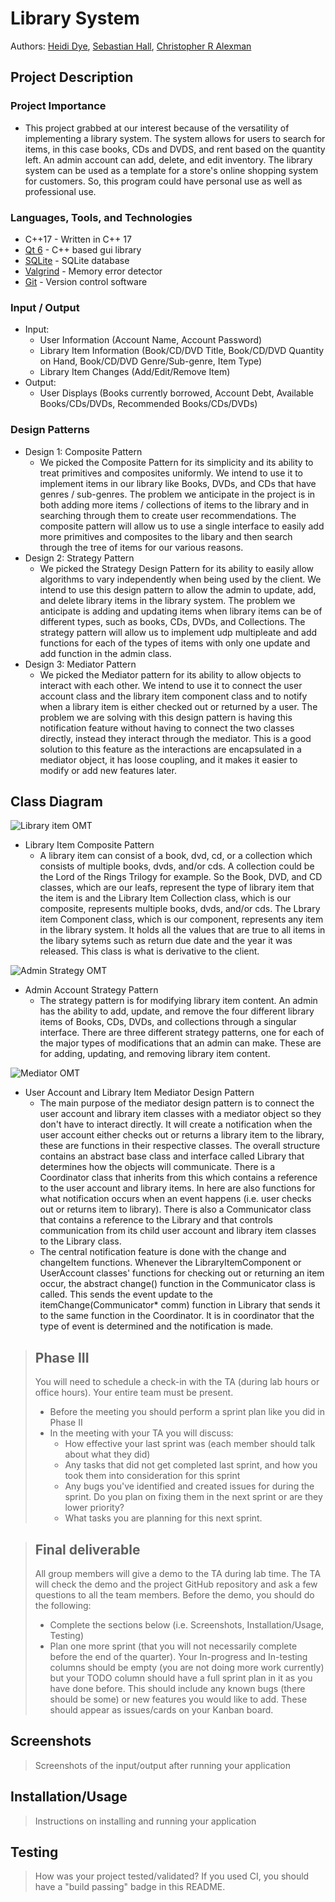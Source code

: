 # Library System
Authors: [Heidi Dye](https://github.com/umustdye), [Sebastian Hall](https://github.com/Sebastian-Hall), [Christopher R Alexman](https://github.com/ChristopherCE)

## Project Description
### Project Importance
  - This project grabbed at our interest because of the versatility of implementing a library system. The system allows for users to search for items, in this case books, CDs and DVDS, and rent based on the quantity left. An admin account can add, delete, and edit inventory. The library system can be used as a template for a store's online shopping system for customers. So, this program could have personal use as well as professional use.
  
### Languages, Tools, and Technologies
  - C++17 - Written in C++ 17
  - [Qt 6](https://www.qt.io/product/qt6) - C++ based gui library
  - [SQLite](https://sqlite.org/index.html) - SQLite database
  - [Valgrind](https://www.valgrind.org/) - Memory error detector
  - [Git](https://github.com) - Version control software
  
### Input / Output
  - Input: 
    - User Information (Account Name, Account Password)
    - Library Item Information (Book/CD/DVD Title, Book/CD/DVD Quantity on Hand, Book/CD/DVD Genre/Sub-genre, Item Type)
    - Library Item Changes (Add/Edit/Remove Item)
  - Output: 
    - User Displays (Books currently borrowed, Account Debt, Available Books/CDs/DVDs, Recommended Books/CDs/DVDs)

### Design Patterns
  - Design 1: Composite Pattern
    - We picked the Composite Pattern for its simplicity and its ability to treat primitives and composites uniformly. We intend to use it to implement items in our library like Books, DVDs, and CDs that have genres / sub-genres. The problem we anticipate in the project is in both adding more items / collections of items to the library and in searching through them to create user recommendations. The composite pattern will allow us to use a single interface to easily add more primitives and composites to the libary and then search through the tree of items for our various reasons. 
  - Design 2: Strategy Pattern
    - We picked the Strategy Design Pattern for its ability to easily allow algorithms to vary independently when being used by the client. We intend to use this design pattern to allow the admin to update, add, and delete library items in the library system. The problem we anticipate is adding and updating items when library items can be of different types, such as books, CDs, DVDs, and Collections. The strategy pattern will allow us to implement udp multipleate and add functions for each of the types of items with only one update and add function in the admin class.
  - Design 3: Mediator Pattern
    - We picked the Mediator pattern for its ability to allow objects to interact with each other. We intend to use it to connect the user account class and the library item component class and to notify when a library item is either checked out or returned by a user. The problem we are solving with this design pattern is having this notification feature without having to connect the two classes directly, instead they interact through the mediator. This is a good solution to this feature as the interactions are encapsulated in a mediator object, it has loose coupling, and it makes it easier to modify or add new features later.

## Class Diagram

 ![Library item OMT](https://github.com/cs100/final-project-final-project-hdye001-shall016-calex025/blob/master/images/LibraryItemOMT.png?raw=true)
  - Library Item Composite Pattern
    - A library item can consist of a book, dvd, cd, or a collection which consists of multiple books, dvds, and/or cds. A collection could be the Lord of the Rings Trilogy for example. So the Book, DVD, and CD classes, which are our leafs, represent the type of library item that the item is and the Library Item Collection class, which is our composite, represents multiple books, dvds, and/or cds. The Lbrary item Component class, which is our component, represents any item in the library system. It holds all the values that are true to all items in the libary sytems such as return due date and the year it was released. This class is what is derivative to the client. 
 
![Admin Strategy OMT](https://github.com/cs100/final-project-final-project-hdye001-shall016-calex025/blob/master/images/admin_strategy_uml.png?raw=true)
  - Admin Account Strategy Pattern 
    - The strategy pattern is for modifying library item content. An admin has the ability to add, update, and remove the four different library items of Books, CDs, DVDs, and collections through a singular interface. There are three different strategy patterns, one for each of the major types of modifications that an admin can make. These are for adding, updating, and removing library item content.

 ![Mediator OMT](https://github.com/cs100/final-project-final-project-hdye001-shall016-calex025/blob/master/images/mediator-design-pattern.png?raw=true)
   - User Account and Library Item Mediator Design Pattern
     - The main purpose of the mediator design pattern is to connect the user account and library item classes with a mediator object so they don't have to interact directly. It will create a notification when the user account either checks out or returns a library item to the library, these are functions in their respective classes. The overall structure contains an abstract base class and interface called Library that determines how the objects will communicate. There is a Coordinator class that inherits from this which contains a reference to the user account and library items. In here are also functions for what notification occurs when an event happens (i.e. user checks out or returns item to library). There is also a Communicator class that contains a reference to the Library and that controls communication from its child user account and library item classes to the Library class. 
     - The central notification feature is done with the change and changeItem functions. Whenever the LibraryItemComponent or UserAccount classes' functions for checking out or returning an item occur, the abstract change() function in the Communicator class is called. This sends the event update to the itemChange(Communicator* comm) function in Library that sends it to the same function in the Coordinator. It is in coordinator that the type of event is determined and the notification is made.
 
 > ## Phase III
 > You will need to schedule a check-in with the TA (during lab hours or office hours). Your entire team must be present. 
 > * Before the meeting you should perform a sprint plan like you did in Phase II
 > * In the meeting with your TA you will discuss: 
 >   - How effective your last sprint was (each member should talk about what they did)
 >   - Any tasks that did not get completed last sprint, and how you took them into consideration for this sprint
 >   - Any bugs you've identified and created issues for during the sprint. Do you plan on fixing them in the next sprint or are they lower priority?
 >   - What tasks you are planning for this next sprint.

 > ## Final deliverable
 > All group members will give a demo to the TA during lab time. The TA will check the demo and the project GitHub repository and ask a few questions to all the team members. 
 > Before the demo, you should do the following:
 > * Complete the sections below (i.e. Screenshots, Installation/Usage, Testing)
 > * Plan one more sprint (that you will not necessarily complete before the end of the quarter). Your In-progress and In-testing columns should be empty (you are not doing more work currently) but your TODO column should have a full sprint plan in it as you have done before. This should include any known bugs (there should be some) or new features you would like to add. These should appear as issues/cards on your Kanban board. 
 
 ## Screenshots
 > Screenshots of the input/output after running your application
 ## Installation/Usage
 > Instructions on installing and running your application
 ## Testing
 > How was your project tested/validated? If you used CI, you should have a "build passing" badge in this README.
 
